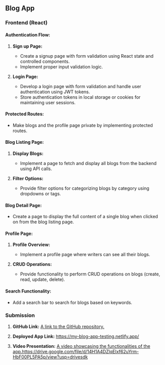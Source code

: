 ## Blog App

### Frontend (React)

#### Authentication Flow:

1. **Sign up Page:**
   - Create a signup page with form validation using React state and controlled components.
   - Implement proper input validation logic.

2. **Login Page:**
   - Develop a login page with form validation and handle user authentication using JWT tokens.
   - Store authentication tokens in local storage or cookies for maintaining user sessions.

#### Protected Routes:

- Make blogs and the profile page private by implementing protected routes.

#### Blog Listing Page:

1. **Display Blogs:**
   - Implement a page to fetch and display all blogs from the backend using API calls.

2. **Filter Options:**
   - Provide filter options for categorizing blogs by category using dropdowns or tags.

#### Blog Detail Page:

- Create a page to display the full content of a single blog when clicked on from the blog listing page.

#### Profile Page:

1. **Profile Overview:**
   - Implement a profile page where writers can see all their blogs.

2. **CRUD Operations:**
   - Provide functionality to perform CRUD operations on blogs (create, read, update, delete).

#### Search Functionality:

- Add a search bar to search for blogs based on keywords.


### Submission

1. **GitHub Link:**
   [A link to the GitHub repository.](https://github.com/pintu544/Blog-App-Frontend-React)

2. **Deployed App Link:**
   https://my-blog-app-testing.netlify.app/

3. **Video Presentation:**
   [A video showcasing the functionalities of the app.](https://drive.google.com/file/d/14H1A4DZlqEIxf62uYrm-HbF00PL5PA5p/view?usp=drivesdk)https://drive.google.com/file/d/14H1A4DZlqEIxf62uYrm-HbF00PL5PA5p/view?usp=drivesdk



